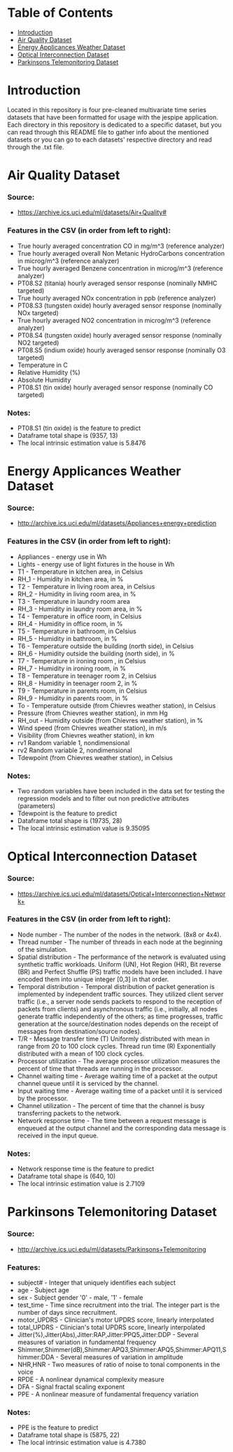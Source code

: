 # Table of Contents

* [Introduction](#introduction)
* [Air Quality Dataset](#air-quality-dataset)
* [Energy Applicances Weather Dataset](#energy-applicances-weather-dataset)
* [Optical Interconnection Dataset](#optical-interconnection-dataset)
* [Parkinsons Telemonitoring Dataset](#parkinsons-telemonitoring-dataset)

# Introduction
Located in this repository is four pre-cleaned multivariate time series datasets that have been formatted for usage with the jespipe application. Each directory in this repository is dedicated to a specific dataset, but you can read through this README file to gather info about the mentioned datasets or you can go to each datasets' respective directory and read through the .txt file.

# Air Quality Dataset
### Source: 
* https://archive.ics.uci.edu/ml/datasets/Air+Quality#

### Features in the CSV (in order from left to right): 
* True hourly averaged concentration CO in mg/m^3 (reference analyzer)
* True hourly averaged overall Non Metanic HydroCarbons concentration in microg/m^3 (reference analyzer)
* True hourly averaged Benzene concentration in microg/m^3 (reference analyzer) 
* PT08.S2 (titania) hourly averaged sensor response (nominally NMHC targeted)
* True hourly averaged NOx concentration in ppb (reference analyzer)
* PT08.S3 (tungsten oxide) hourly averaged sensor response (nominally NOx targeted) 
* True hourly averaged NO2 concentration in microg/m^3 (reference analyzer) 
* PT08.S4 (tungsten oxide) hourly averaged sensor response (nominally NO2 targeted)
* PT08.S5 (indium oxide) hourly averaged sensor response (nominally O3 targeted) 
* Temperature in C
* Relative Humidity (%) 
* Absolute Humidity
* PT08.S1 (tin oxide) hourly averaged sensor response (nominally CO targeted) 

### Notes: 
* PT08.S1 (tin oxide) is the feature to predict
* Dataframe total shape is (9357, 13)
* The local intrinsic estimation value is 5.8476

# Energy Applicances Weather Dataset
### Source: 
* http://archive.ics.uci.edu/ml/datasets/Appliances+energy+prediction

### Features in the CSV (in order from left to right): 
* Appliances - energy use in Wh 
* Lights - energy use of light fixtures in the house in Wh 
* T1 - Temperature in kitchen area, in Celsius 
* RH_1 - Humidity in kitchen area, in % 
* T2 - Temperature in living room area, in Celsius 
* RH_2 - Humidity in living room area, in % 
* T3 - Temperature in laundry room area 
* RH_3 - Humidity in laundry room area, in % 
* T4 - Temperature in office room, in Celsius 
* RH_4 - Humidity in office room, in % 
* T5 - Temperature in bathroom, in Celsius 
* RH_5 - Humidity in bathroom, in % 
* T6 - Temperature outside the building (north side), in Celsius 
* RH_6 - Humidity outside the building (north side), in % 
* T7 - Temperature in ironing room , in Celsius 
* RH_7 - Humidity in ironing room, in % 
* T8 - Temperature in teenager room 2, in Celsius 
* RH_8 - Humidity in teenager room 2, in % 
* T9 - Temperature in parents room, in Celsius 
* RH_9 - Humidity in parents room, in % 
* To - Temperature outside (from Chievres weather station), in Celsius 
* Pressure (from Chievres weather station), in mm Hg 
* RH_out - Humidity outside (from Chievres weather station), in % 
* Wind speed (from Chievres weather station), in m/s 
* Visibility (from Chievres weather station), in km 
* rv1  Random variable 1, nondimensional 
* rv2 Random variable 2, nondimensional 
* Tdewpoint (from Chievres weather station), in Celsius

### Notes: 
* Two random variables have been included in the data set for testing the regression models and to filter out non predictive attributes (parameters)
* Tdewpoint is the feature to predict
* Dataframe total shape is (19735, 28)
* The local intrinsic estimation value is 9.35095

# Optical Interconnection Dataset
### Source: 
* https://archive.ics.uci.edu/ml/datasets/Optical+Interconnection+Network+

### Features in the CSV (in order from left to right): 
* Node number - The number of the nodes in the network. (8x8 or 4x4).
* Thread number - The number of threads in each node at the beginning of the simulation.
* Spatial distribution - The performance of the network is evaluated using synthetic traffic workloads. Uniform (UN), Hot Region (HR), Bit reverse (BR) and Perfect Shuffle (PS) traffic models have been included. I have encoded them into unique integer [0,3] in that order.
* Temporal distribution - Temporal distribution of packet generation is implemented by independent traffic sources. They utilized client server traffic (i.e., a server node sends packets to respond to the reception of packets from clients) and asynchronous traffic (i.e., initially, all nodes generate traffic independently of the others; as time progresses, traffic generation at the source/destination nodes depends on the receipt of messages from destination/source nodes).
* T/R - Message transfer time (T) Uniformly distributed with mean in range from 20 to 100 clock cycles. Thread run time (R) Exponentially distributed with a mean of 100 clock cycles.
* Processor utilization - The average processor utilization measures the percent of time that threads are running in the processor. 
* Channel waiting time - Average waiting time of a packet at the output channel queue until it is serviced by the channel. 
* Input waiting time - Average waiting time of a packet until it is serviced by the processor.
* Channel utilization - The percent of time that the channel is busy transferring packets to the network. 
* Network response time - The time between a request message is enqueued at the output channel and the corresponding data message is received in the input queue.

### Notes: 
* Network response time is the feature to predict
* Dataframe total shape is (640, 10)
* The local intrinsic estimation value is 2.7109 

# Parkinsons Telemonitoring Dataset
### Source: 
* http://archive.ics.uci.edu/ml/datasets/Parkinsons+Telemonitoring

### Features: 
* subject# - Integer that uniquely identifies each subject 
* age - Subject age 
* sex - Subject gender '0' - male, '1' - female 
* test_time - Time since recruitment into the trial. The integer part is the number of days since recruitment. 
* motor_UPDRS - Clinician's motor UPDRS score, linearly interpolated 
* total_UPDRS - Clinician's total UPDRS score, linearly interpolated 
* Jitter(%),Jitter(Abs),Jitter:RAP,Jitter:PPQ5,Jitter:DDP - Several measures of variation in fundamental frequency 
* Shimmer,Shimmer(dB),Shimmer:APQ3,Shimmer:APQ5,Shimmer:APQ11,Shimmer:DDA - Several measures of variation in amplitude 
* NHR,HNR - Two measures of ratio of noise to tonal components in the voice 
* RPDE - A nonlinear dynamical complexity measure 
* DFA - Signal fractal scaling exponent 
* PPE - A nonlinear measure of fundamental frequency variation 

### Notes: 
* PPE is the feature to predict
* Dataframe total shape is (5875, 22)
* The local intrinsic estimation value is 4.7380 
